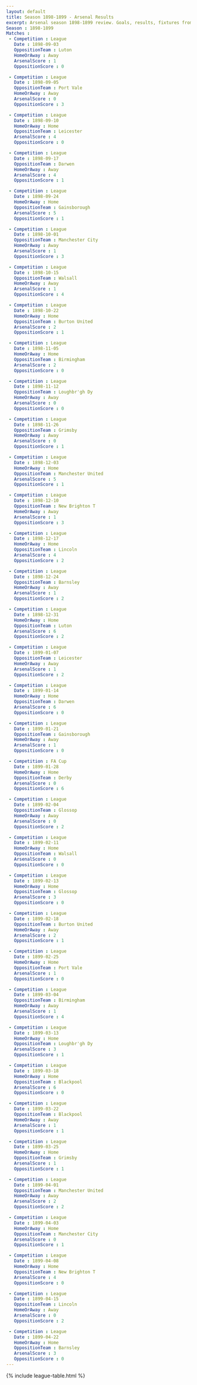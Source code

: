 ```yaml
---
layout: default
title: Season 1898-1899 - Arsenal Results 
excerpt: Arsenal season 1898-1899 review. Goals, results, fixtures from the 1898-1899 season on History of Arsenal Football Club
Season : 1898-1899
Matches :
 - Competition : League
   Date : 1898-09-03
   OppositionTeam : Luton
   HomeOrAway : Away
   ArsenalScore : 1
   OppositionScore : 0

 - Competition : League
   Date : 1898-09-05
   OppositionTeam : Port Vale
   HomeOrAway : Away
   ArsenalScore : 0
   OppositionScore : 3

 - Competition : League
   Date : 1898-09-10
   HomeOrAway : Home
   OppositionTeam : Leicester
   ArsenalScore : 4
   OppositionScore : 0

 - Competition : League
   Date : 1898-09-17
   OppositionTeam : Darwen
   HomeOrAway : Away
   ArsenalScore : 4
   OppositionScore : 1

 - Competition : League
   Date : 1898-09-24
   HomeOrAway : Home
   OppositionTeam : Gainsborough
   ArsenalScore : 5
   OppositionScore : 1

 - Competition : League
   Date : 1898-10-01
   OppositionTeam : Manchester City
   HomeOrAway : Away
   ArsenalScore : 1
   OppositionScore : 3

 - Competition : League
   Date : 1898-10-15
   OppositionTeam : Walsall
   HomeOrAway : Away
   ArsenalScore : 1
   OppositionScore : 4

 - Competition : League
   Date : 1898-10-22
   HomeOrAway : Home
   OppositionTeam : Burton United
   ArsenalScore : 2
   OppositionScore : 1

 - Competition : League
   Date : 1898-11-05
   HomeOrAway : Home
   OppositionTeam : Birmingham
   ArsenalScore : 2
   OppositionScore : 0

 - Competition : League
   Date : 1898-11-12
   OppositionTeam : Loughbr'gh Dy
   HomeOrAway : Away
   ArsenalScore : 0
   OppositionScore : 0

 - Competition : League
   Date : 1898-11-26
   OppositionTeam : Grimsby
   HomeOrAway : Away
   ArsenalScore : 0
   OppositionScore : 1

 - Competition : League
   Date : 1898-12-03
   HomeOrAway : Home
   OppositionTeam : Manchester United
   ArsenalScore : 5
   OppositionScore : 1

 - Competition : League
   Date : 1898-12-10
   OppositionTeam : New Brighton T
   HomeOrAway : Away
   ArsenalScore : 1
   OppositionScore : 3

 - Competition : League
   Date : 1898-12-17
   HomeOrAway : Home
   OppositionTeam : Lincoln
   ArsenalScore : 4
   OppositionScore : 2

 - Competition : League
   Date : 1898-12-24
   OppositionTeam : Barnsley
   HomeOrAway : Away
   ArsenalScore : 1
   OppositionScore : 2

 - Competition : League
   Date : 1898-12-31
   HomeOrAway : Home
   OppositionTeam : Luton
   ArsenalScore : 6
   OppositionScore : 2

 - Competition : League
   Date : 1899-01-07
   OppositionTeam : Leicester
   HomeOrAway : Away
   ArsenalScore : 1
   OppositionScore : 2

 - Competition : League
   Date : 1899-01-14
   HomeOrAway : Home
   OppositionTeam : Darwen
   ArsenalScore : 6
   OppositionScore : 0

 - Competition : League
   Date : 1899-01-21
   OppositionTeam : Gainsborough
   HomeOrAway : Away
   ArsenalScore : 1
   OppositionScore : 0

 - Competition : FA Cup
   Date : 1899-01-28
   HomeOrAway : Home
   OppositionTeam : Derby
   ArsenalScore : 0
   OppositionScore : 6

 - Competition : League
   Date : 1899-02-04
   OppositionTeam : Glossop
   HomeOrAway : Away
   ArsenalScore : 0
   OppositionScore : 2

 - Competition : League
   Date : 1899-02-11
   HomeOrAway : Home
   OppositionTeam : Walsall
   ArsenalScore : 0
   OppositionScore : 0

 - Competition : League
   Date : 1899-02-13
   HomeOrAway : Home
   OppositionTeam : Glossop
   ArsenalScore : 3
   OppositionScore : 0

 - Competition : League
   Date : 1899-02-18
   OppositionTeam : Burton United
   HomeOrAway : Away
   ArsenalScore : 2
   OppositionScore : 1

 - Competition : League
   Date : 1899-02-25
   HomeOrAway : Home
   OppositionTeam : Port Vale
   ArsenalScore : 1
   OppositionScore : 0

 - Competition : League
   Date : 1899-03-04
   OppositionTeam : Birmingham
   HomeOrAway : Away
   ArsenalScore : 1
   OppositionScore : 4

 - Competition : League
   Date : 1899-03-13
   HomeOrAway : Home
   OppositionTeam : Loughbr'gh Dy
   ArsenalScore : 3
   OppositionScore : 1

 - Competition : League
   Date : 1899-03-18
   HomeOrAway : Home
   OppositionTeam : Blackpool
   ArsenalScore : 6
   OppositionScore : 0

 - Competition : League
   Date : 1899-03-22
   OppositionTeam : Blackpool
   HomeOrAway : Away
   ArsenalScore : 1
   OppositionScore : 1

 - Competition : League
   Date : 1899-03-25
   HomeOrAway : Home
   OppositionTeam : Grimsby
   ArsenalScore : 1
   OppositionScore : 1

 - Competition : League
   Date : 1899-04-01
   OppositionTeam : Manchester United
   HomeOrAway : Away
   ArsenalScore : 2
   OppositionScore : 2

 - Competition : League
   Date : 1899-04-03
   HomeOrAway : Home
   OppositionTeam : Manchester City
   ArsenalScore : 0
   OppositionScore : 1

 - Competition : League
   Date : 1899-04-08
   HomeOrAway : Home
   OppositionTeam : New Brighton T
   ArsenalScore : 4
   OppositionScore : 0

 - Competition : League
   Date : 1899-04-15
   OppositionTeam : Lincoln
   HomeOrAway : Away
   ArsenalScore : 0
   OppositionScore : 2

 - Competition : League
   Date : 1899-04-22
   HomeOrAway : Home
   OppositionTeam : Barnsley
   ArsenalScore : 3
   OppositionScore : 0
---
```



{% include league-table.html %}